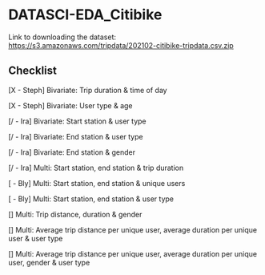 # DATASCI-EDA_Citibike
Link to downloading the dataset: https://s3.amazonaws.com/tripdata/202102-citibike-tripdata.csv.zip

## Checklist
[X - Steph] Bivariate: Trip duration & time of day

[X - Steph] Bivariate: User type & age

[/ - Ira] Bivariate: Start station & user type

[/ - Ira] Bivariate: End station & user type

[/ - Ira] Bivariate: End station & gender

[/ - Ira] Multi: Start station, end station & trip duration

[ - Bly] Multi: Start station, end station & unique users

[ - Bly] Multi: Start station, end station & user type

[] Multi: Trip distance, duration & gender

[] Multi: Average trip distance per unique user, average duration per unique user & user type

[] Multi: Average trip distance per unique user, average duration per unique user, gender & user type
